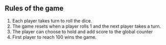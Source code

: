 ## Rules of the game 

1. Each player takes turn to roll the dice.
2. The game resets when a player rolls 1 and the next player takes a turn.
3. The player can choose to hold and add score to the global counter 
4. First player to reach 100 wins the game.